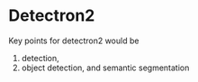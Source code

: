 # Detectron2

Key points for detectron2 would be 
1. detection,
2. object detection, and semantic segmentation
